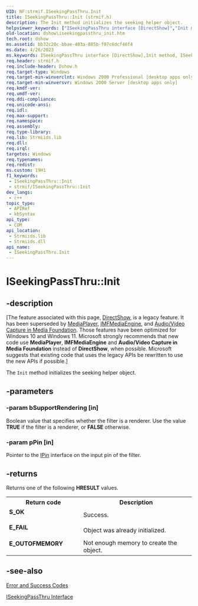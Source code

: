 ```yaml
---
UID: NF:strmif.ISeekingPassThru.Init
title: ISeekingPassThru::Init (strmif.h)
description: The Init method initializes the seeking helper object.
helpviewer_keywords: ["ISeekingPassThru interface [DirectShow]","Init method","ISeekingPassThru.Init","ISeekingPassThru::Init","ISeekingPassThruInit","Init","Init method [DirectShow]","Init method [DirectShow]","ISeekingPassThru interface","dshow.iseekingpassthru_init","strmif/ISeekingPassThru::Init"]
old-location: dshow\iseekingpassthru_init.htm
tech.root: dshow
ms.assetid: bb32c20c-bbae-403a-885b-f07c6dcf46f4
ms.date: 4/26/2023
ms.keywords: ISeekingPassThru interface [DirectShow],Init method, ISeekingPassThru.Init, ISeekingPassThru::Init, ISeekingPassThruInit, Init, Init method [DirectShow], Init method [DirectShow],ISeekingPassThru interface, dshow.iseekingpassthru_init, strmif/ISeekingPassThru::Init
req.header: strmif.h
req.include-header: Dshow.h
req.target-type: Windows
req.target-min-winverclnt: Windows 2000 Professional [desktop apps only]
req.target-min-winversvr: Windows 2000 Server [desktop apps only]
req.kmdf-ver: 
req.umdf-ver: 
req.ddi-compliance: 
req.unicode-ansi: 
req.idl: 
req.max-support: 
req.namespace: 
req.assembly: 
req.type-library: 
req.lib: Strmiids.lib
req.dll: 
req.irql: 
targetos: Windows
req.typenames: 
req.redist: 
ms.custom: 19H1
f1_keywords:
 - ISeekingPassThru::Init
 - strmif/ISeekingPassThru::Init
dev_langs:
 - c++
topic_type:
 - APIRef
 - kbSyntax
api_type:
 - COM
api_location:
 - Strmiids.lib
 - Strmiids.dll
api_name:
 - ISeekingPassThru.Init
---
```


# ISeekingPassThru::Init


## -description

\[The feature associated with this page, [DirectShow](/windows/win32/directshow/directshow), is a legacy feature. It has been superseded by [MediaPlayer](/uwp/api/Windows.Media.Playback.MediaPlayer), [IMFMediaEngine](/windows/win32/api/mfmediaengine/nn-mfmediaengine-imfmediaengine), and [Audio/Video Capture in Media Foundation](windows/win32/medfound/audio-video-capture-in-media-foundation). Those features have been optimized for Windows 10 and Windows 11. Microsoft strongly recommends that new code use **MediaPlayer**, **IMFMediaEngine** and **Audio/Video Capture in Media Foundation** instead of **DirectShow**, when possible. Microsoft suggests that existing code that uses the legacy APIs be rewritten to use the new APIs if possible.\]

The <code>Init</code> method initializes the seeking helper object.

## -parameters

### -param bSupportRendering [in]

Boolean value that specifies whether the filter is a renderer. Use the value <b>TRUE</b> if the filter is a renderer, or <b>FALSE</b> otherwise.

### -param pPin [in]

Pointer to the <a href="/windows/desktop/api/strmif/nn-strmif-ipin">IPin</a> interface on the input pin of the filter.

## -returns

Returns one of the following <b>HRESULT</b> values.

<table>
<tr>
<th>Return code</th>
<th>Description</th>
</tr>
<tr>
<td width="40%">
<dl>
<dt><b>S_OK</b></dt>
</dl>
</td>
<td width="60%">
Success.

</td>
</tr>
<tr>
<td width="40%">
<dl>
<dt><b>E_FAIL</b></dt>
</dl>
</td>
<td width="60%">
Object was already initialized.

</td>
</tr>
<tr>
<td width="40%">
<dl>
<dt><b>E_OUTOFMEMORY</b></dt>
</dl>
</td>
<td width="60%">
Not enough memory to create the object.

</td>
</tr>
</table>

## -see-also

<a href="/windows/desktop/DirectShow/error-and-success-codes">Error and Success Codes</a>



<a href="/windows/desktop/api/strmif/nn-strmif-iseekingpassthru">ISeekingPassThru Interface</a>